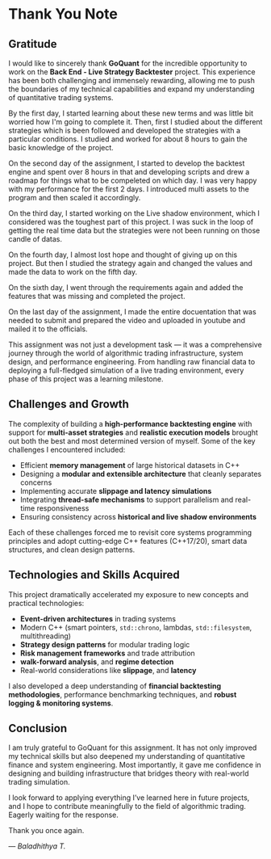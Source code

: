 
# Thank You Note

## Gratitude

I would like to sincerely thank **GoQuant** for the incredible opportunity to work on the **Back End - Live Strategy Backtester** project. This experience has been both challenging and immensely rewarding, allowing me to push the boundaries of my technical capabilities and expand my understanding of quantitative trading systems.

By the first day, I started learning about these new terms and was little bit worried how I'm going to complete it. Then, first I studied about the different strategies which is been followed and developed the strategies with a particular conditions. I studied and worked for about 8 hours to gain the basic knowledge of the project.

On the second day of the assignment, I started to develop the backtest engine and spent over 8 hours in that and developing scripts and drew a roadmap for things what to be compeleted on which day. I was very happy with my performance for the first 2 days.
I introduced multi assets to the program and then scaled it accordingly.

On the third day, I started working on the Live shadow environment, which I considered was the toughest part of this project. I was suck in the loop of getting the real time data but the strategies were not been running on those candle of datas. 

On the fourth day, I almost lost hope and thought of giving up on this project. But then I studied the strategy again and changed the values and made the data to work on the fifth day.

On the sixth day, I went through the requirements again and added the features that was missing and completed the project.

On the last day of the assignment, I made the entire docuentation that was needed to submit and prepared the video and uploaded in youtube and mailed it to the officials.


This assignment was not just a development task — it was a comprehensive journey through the world of algorithmic trading infrastructure, system design, and performance engineering. From handling raw financial data to deploying a full-fledged simulation of a live trading environment, every phase of this project was a learning milestone.

## Challenges and Growth

The complexity of building a **high-performance backtesting engine** with support for **multi-asset strategies** and **realistic execution models** brought out both the best and most determined version of myself. Some of the key challenges I encountered included:

* Efficient **memory management** of large historical datasets in C++
* Designing a **modular and extensible architecture** that cleanly separates concerns
* Implementing accurate **slippage and latency simulations**
* Integrating **thread-safe mechanisms** to support parallelism and real-time responsiveness
* Ensuring consistency across **historical and live shadow environments**

Each of these challenges forced me to revisit core systems programming principles and adopt cutting-edge C++ features (C++17/20), smart data structures, and clean design patterns.

## Technologies and Skills Acquired

This project dramatically accelerated my exposure to new concepts and practical technologies:

* **Event-driven architectures** in trading systems
* Modern C++ (smart pointers, `std::chrono`, lambdas, `std::filesystem`, multithreading)
* **Strategy design patterns** for modular trading logic
* **Risk management frameworks** and trade attribution
* **walk-forward analysis**, and **regime detection**
* Real-world considerations like  **slippage**, and **latency**

I also developed a deep understanding of **financial backtesting methodologies**, performance benchmarking techniques, and **robust logging & monitoring systems**.

## Conclusion

I am truly grateful to GoQuant for this assignment. It has not only improved my technical skills but also deepened my understanding of quantitative finance and system engineering. Most importantly, it gave me confidence in designing and building infrastructure that bridges theory with real-world trading simulation.

I look forward to applying everything I’ve learned here in future projects, and I hope to contribute meaningfully to the field of algorithmic trading.
Eagerly waiting for the response.

Thank you once again.

— *Baladhithya T.*

